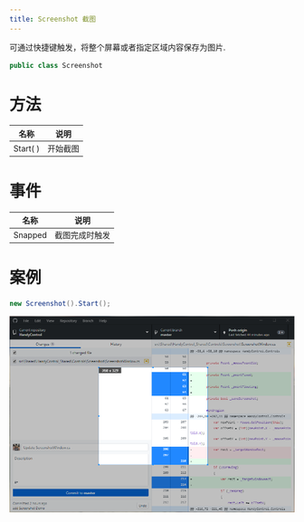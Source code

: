 ```yaml
---
title: Screenshot 截图
---
```


可通过快捷键触发，将整个屏幕或者指定区域内容保存为图片.

```cs
public class Screenshot
```

# 方法

|名称|说明|
|-|-|
| Start( ) | 开始截图 |

# 事件

|名称|说明|
|-|-|
| Snapped | 截图完成时触发 |

# 案例

```cs
new Screenshot().Start();
```

![Screenshot](https://raw.githubusercontent.com/HandyOrg/HandyOrgResource/master/HandyControl/Resources/Screenshot.png)